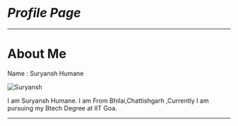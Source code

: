 # *Profile Page*
----
# About Me

Name : Suryansh Humane

![Suryansh](https://www.google.com/imgres?imgurl=https%3A%2F%2Fconteudo.imguol.com.br%2Fc%2Fentretenimento%2F16%2F2017%2F06%2F27%2Fnaruto-1498593686428_v2_3x4.png&tbnid=AGRLOxNU2miDYM&vet=10CAwQxiAoBGoXChMIqL3IrKzE_gIVAAAAAB0AAAAAEAc..i&imgrefurl=https%3A%2F%2Fentretenimento.uol.com.br%2Fnoticias%2Fredacao%2F2020%2F03%2F23%2Fobrigado-naruto-fas-twitter.htm&docid=Noo-iky0wc2EeM&w=810&h=1080&itg=1&q=naruto%20images&client=ubuntu&ved=0CAwQxiAoBGoXChMIqL3IrKzE_gIVAAAAAB0AAAAAEAc)

I am Suryansh Humane. I am From Bhilai,Chattishgarh ,Currently I am pursuing my Btech Degree at IIT Goa.

-----

